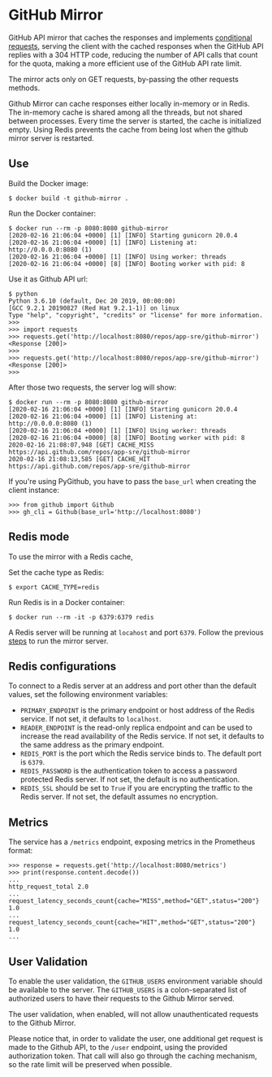 # GitHub Mirror

GitHub API mirror that caches the responses and implements
[conditional requests](https://developer.github.com/v3/#conditional-requests),
serving the client with the cached responses when the GitHub API replies with a
304 HTTP code, reducing the number of API calls that count for the quota, making
a more efficient use of the GitHub API rate limit.

The mirror acts only on GET requests, by-passing the other requests methods.

Github Mirror can cache responses either locally in-memory or in Redis.
The in-memory cache is shared among all the threads, but not
shared between processes. Every time the server is started, the cache is
initialized empty.
Using Redis prevents the cache from being lost when the github mirror server is restarted.

## Use

Build the Docker image:

```
$ docker build -t github-mirror .
```

Run the Docker container:

```
$ docker run --rm -p 8080:8080 github-mirror
[2020-02-16 21:06:04 +0000] [1] [INFO] Starting gunicorn 20.0.4
[2020-02-16 21:06:04 +0000] [1] [INFO] Listening at: http://0.0.0.0:8080 (1)
[2020-02-16 21:06:04 +0000] [1] [INFO] Using worker: threads
[2020-02-16 21:06:04 +0000] [8] [INFO] Booting worker with pid: 8
```

Use it as Github API url:

```
$ python
Python 3.6.10 (default, Dec 20 2019, 00:00:00)
[GCC 9.2.1 20190827 (Red Hat 9.2.1-1)] on linux
Type "help", "copyright", "credits" or "license" for more information.
>>>
>>> import requests
>>> requests.get('http://localhost:8080/repos/app-sre/github-mirror')
<Response [200]>
>>>
>>> requests.get('http://localhost:8080/repos/app-sre/github-mirror')
<Response [200]>
>>>
```

After those two requests, the server log will show:

```
$ docker run --rm -p 8080:8080 github-mirror
[2020-02-16 21:06:04 +0000] [1] [INFO] Starting gunicorn 20.0.4
[2020-02-16 21:06:04 +0000] [1] [INFO] Listening at: http://0.0.0.0:8080 (1)
[2020-02-16 21:06:04 +0000] [1] [INFO] Using worker: threads
[2020-02-16 21:06:04 +0000] [8] [INFO] Booting worker with pid: 8
2020-02-16 21:08:07,948 [GET] CACHE_MISS https://api.github.com/repos/app-sre/github-mirror
2020-02-16 21:08:13,585 [GET] CACHE_HIT https://api.github.com/repos/app-sre/github-mirror
```

If you're using PyGithub, you have to pass the `base_url` when creating
the client instance:

```
>>> from github import Github
>>> gh_cli = Github(base_url='http://localhost:8080')
```

## Redis mode

To use the mirror with a Redis cache,

Set the cache type as Redis:
```
$ export CACHE_TYPE=redis
```

Run Redis is in a Docker container:
```
$ docker run --rm -it -p 6379:6379 redis
```

A Redis server will be running at `locahost` and port `6379`. Follow the previous [steps](#Use)  to run the mirror server.

## Redis configurations

To connect to a Redis server at an address and port other than the default values, set the following environment variables:

- `PRIMARY_ENDPOINT` is the primary endpoint or host address of the Redis service. If not set, it defaults to `localhost`.
- `READER_ENDPOINT` is the read-only replica endpoint and can be used to increase the read availability of the Redis service. If not set, it defaults to the same address as the primary endpoint.
- `REDIS_PORT` is the port which the Redis service binds to. The default port is `6379`.
- `REDIS_PASSWORD` is the authentication token to access a password protected Redis server. If not set, the default is no authentication.
- `REDIS_SSL` should be set to `True` if you are encrypting the traffic to the Redis server. If not set, the default assumes no encryption.

## Metrics

The service has a `/metrics` endpoint, exposing metrics in the Prometheus
format:

```
>>> response = requests.get('http://localhost:8080/metrics')
>>> print(response.content.decode())
...
http_request_total 2.0
...
request_latency_seconds_count{cache="MISS",method="GET",status="200"} 1.0
...
request_latency_seconds_count{cache="HIT",method="GET",status="200"} 1.0
...
```

## User Validation

To enable the user validation, the `GITHUB_USERS` environment variable
should be available to the server. The `GITHUB_USERS` is a colon-separated
list of authorized users to have their requests to the Github Mirror served.

The user validation, when enabled, will not allow unauthenticated requests
to the Github Mirror.

Please notice that, in order to validate the user, one additional get request
is made to the Github API, to the `/user` endpoint, using the provided
authorization token. That call will also go through the caching mechanism, so
the rate limit will be preserved when possible.
